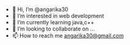 - 👋 Hi, I’m @angarika30
- 👀 I’m interested in web development
- 🌱 I’m currently learning java,c++
- 💞️ I’m looking to collaborate on ...
- 📫 How to reach me angarika30@gmail.com

<!---
angarika30/angarika30 is a ✨ special ✨ repository because its `README.md` (this file) appears on your GitHub profile.
You can click the Preview link to take a look at your changes.
--->
